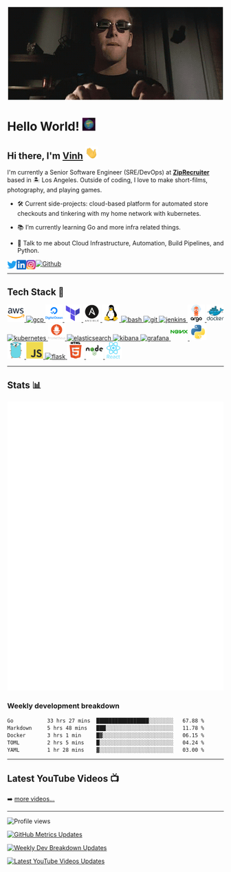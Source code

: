 <div align="center">
<img width="" height = "" src="imgs/hackers.gif" alt="cover" />
</div>

# Hello World! <img src = "imgs/world.gif" width = 30px>

<h2>Hi there, I'm <a href="https://sudovinh.com/">Vinh</a> <img src = "imgs/wave.gif" width = 30px></h2>
<p>I'm currently a Senior Software Engineer (SRE/DevOps) at <strong><a href="https://www.ziprecruiter.com/">ZipRecruiter</a></strong> based in 🏝 Los Angeles. Outside of coding, I love to make short-films, photography, and playing games.</p>

- 🛠 Current side-projects: cloud-based platform for automated store checkouts and tinkering with my home network with kubernetes.

- 📚 I’m currently learning Go and more infra related things.

- 💬 Talk to me about Cloud Infrastructure, Automation, Build Pipelines, and Python.

<a href="https://twitter.com/sudovinh">
  <img align="left" alt="Sudovinh | Twitter" width="22px" src="imgs/twitter.svg" />
</a>
<a href="https://www.linkedin.com/in/vinhtunguyen/">
  <img align="left" alt="Vinh's LinkedIn" width="22px" src="imgs/linkedin.svg" />
</a>
<a href="https://www.instagram.com/sudovinh/">
  <img align="left" alt="Vinh's Instagram" width="22px" src="imgs/instagram.png" />
</a>

[![Github](https://img.shields.io/github/followers/sudovinh?label=Follow&style=social)](https://github.com/sudovinh)

---

## Tech Stack 🚀
  <p align="left"> <a href="https://aws.amazon.com" target="_blank"> <img src="https://raw.githubusercontent.com/devicons/devicon/master/icons/amazonwebservices/amazonwebservices-original-wordmark.svg" alt="aws" width="40" height="40"/> </a> <a href="https://cloud.google.com" target="_blank"> <img src="https://www.vectorlogo.zone/logos/google_cloud/google_cloud-icon.svg" alt="gcp" width="40" height="40"/> </a><a href="https://www.digitalocean.com" target="_blank"> <img src="https://raw.githubusercontent.com/devicons/devicon/master/icons/digitalocean/digitalocean-original-wordmark.svg" alt="digitalocean" width="40" height="40"/> </a><a href="https://www.terraform.io" target="_blank"> <img src="https://raw.githubusercontent.com/devicons/devicon/master/icons/terraform/terraform-original.svg" alt="terraform" width="40" height="40"/> </a><a href="https://www.ansible.com/" target="_blank"> <img src="https://raw.githubusercontent.com/devicons/devicon/master/icons//ansible/ansible-original-wordmark.svg" alt="ansible" width="40" height="40"/> </a><a href="https://www.linux.org/" target="_blank"> <img src="https://raw.githubusercontent.com/devicons/devicon/master/icons/linux/linux-original.svg" alt="linux" width="40" height="40"/> </a> <a href="https://www.gnu.org/software/bash/" target="_blank"> <img src="https://www.vectorlogo.zone/logos/gnu_bash/gnu_bash-icon.svg" alt="bash" width="40" height="40"/> </a><a href="https://git-scm.com/" target="_blank"> <img src="https://www.vectorlogo.zone/logos/git-scm/git-scm-icon.svg" alt="git" width="40" height="40"/> </a> <a href="https://www.jenkins.io" target="_blank"> <img src="https://www.vectorlogo.zone/logos/jenkins/jenkins-icon.svg" alt="jenkins" width="40" height="40"/> </a><a href="https://www.jenkins.io" target="_blank"> <img src="https://raw.githubusercontent.com/devicons/devicon/master/icons/argocd/argocd-original-wordmark.svg" alt="argocd" width="40" height="40"/> </a><a href="https://www.docker.com/" target="_blank"> <img src="https://raw.githubusercontent.com/devicons/devicon/master/icons/docker/docker-original-wordmark.svg" alt="docker" width="40" height="40"/> </a><a href="https://kubernetes.io" target="_blank"> <img src="https://www.vectorlogo.zone/logos/kubernetes/kubernetes-icon.svg" alt="kubernetes" width="40" height="40"/> </a><a href="https://prometheus.io/" target="_blank"> <img src="https://raw.githubusercontent.com/devicons/devicon/master/icons/prometheus/prometheus-original-wordmark.svg" alt="prometheus" width="40" height="40"/> </a> <a href="https://www.elastic.co" target="_blank"> <img src="https://www.vectorlogo.zone/logos/elastic/elastic-icon.svg" alt="elasticsearch" width="40" height="40"/> </a><a href="https://www.elastic.co/kibana" target="_blank"> <img src="https://www.vectorlogo.zone/logos/elasticco_kibana/elasticco_kibana-icon.svg" alt="kibana" width="40" height="40"/> </a> <a href="https://grafana.com" target="_blank"> <img src="https://www.vectorlogo.zone/logos/grafana/grafana-icon.svg" alt="grafana" width="40" height="40"/> </a>  <a href="https://www.nginx.com" target="_blank"> <img src="https://raw.githubusercontent.com/devicons/devicon/master/icons/nginx/nginx-original.svg" alt="nginx" width="40" height="40"/> </a> <a href="https://www.python.org" target="_blank"> <img src="https://raw.githubusercontent.com/devicons/devicon/master/icons/python/python-original.svg" alt="python" width="40" height="40"/> </a><a href="https://go.dev/" target="_blank"> <img src="https://raw.githubusercontent.com/devicons/devicon/master/icons/go/go-original.svg" alt="golang" width="40" height="40"/> </a><a href="https://developer.mozilla.org/en-US/docs/Web/JavaScript" target="_blank"> <img src="https://raw.githubusercontent.com/devicons/devicon/master/icons/javascript/javascript-original.svg" alt="javascript" width="40" height="40"/> </a><a href="https://flask.palletsprojects.com/" target="_blank"> <img src="https://www.vectorlogo.zone/logos/pocoo_flask/pocoo_flask-icon.svg" alt="flask" width="40" height="40"/> </a><a href="https://www.w3.org/html/" target="_blank"> <img src="https://raw.githubusercontent.com/devicons/devicon/master/icons/html5/html5-original-wordmark.svg" alt="html5" width="40" height="40"/> </a><a href="https://nodejs.org" target="_blank"> <img src="https://raw.githubusercontent.com/devicons/devicon/master/icons/nodejs/nodejs-original-wordmark.svg" alt="nodejs" width="40" height="40"/> </a><a href="https://reactjs.org/" target="_blank"> <img src="https://raw.githubusercontent.com/devicons/devicon/master/icons/react/react-original-wordmark.svg" alt="react" width="40" height="40"/> </a></p>

---

## Stats 📊

![GitHub Metrics](/imgs/gh-metrics.svg)

### Weekly development breakdown
<!--START_SECTION:waka-->

```txt
Go           33 hrs 27 mins  █████████████████░░░░░░░░   67.88 %
Markdown     5 hrs 48 mins   ███░░░░░░░░░░░░░░░░░░░░░░   11.78 %
Docker       3 hrs 1 min     █▓░░░░░░░░░░░░░░░░░░░░░░░   06.15 %
TOML         2 hrs 5 mins    █░░░░░░░░░░░░░░░░░░░░░░░░   04.24 %
YAML         1 hr 28 mins    ▓░░░░░░░░░░░░░░░░░░░░░░░░   03.00 %
```

<!--END_SECTION:waka-->

---

## Latest YouTube Videos 📺 

<!-- YOUTUBE:START -->
<!-- YOUTUBE:END -->

➡️ [more videos...](https://www.youtube.com/channel/UCqqqRI3fx6G9WGgkA1nQkVg)

---
![Profile views](https://visitor-badge.glitch.me/badge?page_id=sudovinh.sudovinh)

[![GitHub Metrics Updates](https://github.com/sudovinh/sudovinh/actions/workflows/gh-metrics-update.yml/badge.svg)](https://github.com/sudovinh/sudovinh/actions/workflows/gh-metrics-update.yml)

[![Weekly Dev Breakdown Updates](https://github.com/sudovinh/sudovinh/actions/workflows/waka-update.yml/badge.svg)](https://github.com/sudovinh/sudovinh/actions/workflows/waka-update.yml)

[![Latest YouTube Videos Updates](https://github.com/sudovinh/sudovinh/actions/workflows/youtube-update.yml/badge.svg)](https://github.com/sudovinh/sudovinh/actions/workflows/youtube-update.yml)
